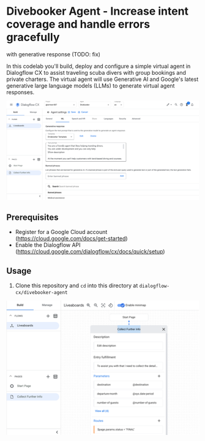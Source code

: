 <!--
Copyright 2023 Google LLC

Licensed under the Apache License, Version 2.0 (the "License");
you may not use this file except in compliance with the License.
You may obtain a copy of the License at

     http://www.apache.org/licenses/LICENSE-2.0

Unless required by applicable law or agreed to in writing, software
distributed under the License is distributed on an "AS IS" BASIS,
WITHOUT WARRANTIES OR CONDITIONS OF ANY KIND, either express or implied.
See the License for the specific language governing permissions and
limitations under the License.
-->

# Divebooker Agent - Increase intent coverage and handle errors gracefully

with generative response (TODO: fix)

In this codelab you'll build, deploy and configure a simple virtual agent in
Dialogflow CX to assist traveling scuba divers with group bookings and private
charters. The virtual agent will use Generative AI and Google's latest
generative large language models (LLMs) to generate virtual agent responses.

![Dialogflow CX Generative Response](images/generative-response.png)

## Prerequisites

* Register for a Google Cloud account (<https://cloud.google.com/docs/get-started>)
* Enable the Dialogflow API (<https://cloud.google.com/dialogflow/cx/docs/quick/setup>)

## Usage

1. Clone this repository and `cd` into this directory at `dialogflow-cx/divebooker-agent`

![Dialogflow CX Divebooker Agent](images/divebooker-agent.png)
